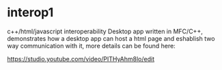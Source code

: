 # interop1
c++/html/javascript interoperability
Desktop app written in MFC/C++, demonstrates how a desktop app can host a html page and eshablish two way communication with it, more details can be found here:

https://studio.youtube.com/video/PITHyAhm8lo/edit
